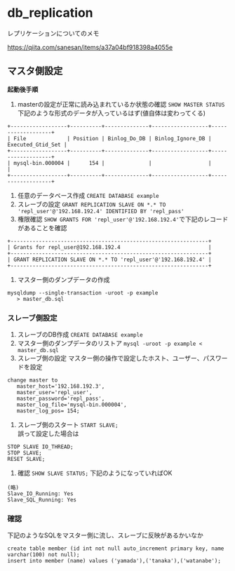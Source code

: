 # db_replication

レプリケーションについてのメモ

https://qiita.com/sanesan/items/a37a04bf918398a4055e

## マスタ側設定


<strong>起動後手順</strong>


1. masterの設定が正常に読み込まれているか状態の確認 `SHOW MASTER STATUS`
下記のような形式のデータが入っているはず(値自体は変わってくる)
```
+------------------+----------+--------------+------------------+-------------------+
| File             | Position | Binlog_Do_DB | Binlog_Ignore_DB | Executed_Gtid_Set |
+------------------+----------+--------------+------------------+-------------------+
| mysql-bin.000004 |      154 |              |                  |                   |
+------------------+----------+--------------+------------------+-------------------+
```

1. 任意のデータベース作成 `CREATE DATABASE example`
1. スレーブの設定 `GRANT REPLICATION SLAVE ON *.* TO 'repl_user'@'192.168.192.4' IDENTIFIED BY 'repl_pass'`
1. 権限確認 `SHOW GRANTS FOR 'repl_user'@'192.168.192.4'`で下記のレコードがあることを確認
```
+---------------------------------------------------------------+
| Grants for repl_user@192.168.192.4                            |
+---------------------------------------------------------------+
| GRANT REPLICATION SLAVE ON *.* TO 'repl_user'@'192.168.192.4' |
+---------------------------------------------------------------+
```
1. マスター側のダンプデータの作成
```
mysqldump --single-transaction -uroot -p example
   > master_db.sql
```

### スレーブ側設定

1. スレーブのDB作成 `CREATE DATABASE example`
1. マスター側のダンプデータのリストア `mysql -uroot -p example < master_db.sql`
1. スレーブ側の設定 マスター側の操作で設定したホスト、ユーザー、パスワードを設定
```
change master to
   master_host='192.168.192.3',
   master_user='repl_user',
   master_password='repl_pass',
   master_log_file='mysql-bin.000004',
   master_log_pos= 154;
```
1. スレーブ側のスタート `START SLAVE;`<br>
誤って設定した場合は
```
STOP SLAVE IO_THREAD;
STOP SLAVE;
RESET SLAVE;
```
1. 確認 `SHOW SLAVE STATUS;`
下記のようになっていればOK
```
(略)
Slave_IO_Running: Yes
Slave_SQL_Running: Yes
```

### 確認
下記のようなSQLをマスター側に流し、スレーブに反映があるかいなか
```
create table member (id int not null auto_increment primary key, name varchar(100) not null);
insert into member (name) values ('yamada'),('tanaka'),('watanabe');
```
